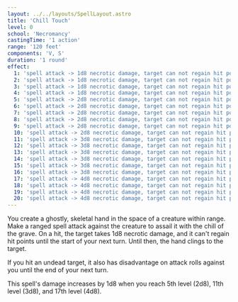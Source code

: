 ```yaml
---
layout: ../../layouts/SpellLayout.astro
title: 'Chill Touch'
level: 0
school: 'Necromancy'
castingTime: '1 action'
range: '120 feet'
components: 'V, S'
duration: '1 round'
effect:
  1: 'spell attack -> 1d8 necrotic damage, target can not regain hit points, undead have disadvantage against you until end of your next turn'
  2: 'spell attack -> 1d8 necrotic damage, target can not regain hit points, undead have disadvantage against you until end of your next turn'
  3: 'spell attack -> 1d8 necrotic damage, target can not regain hit points, undead have disadvantage against you until end of your next turn'
  4: 'spell attack -> 1d8 necrotic damage, target can not regain hit points, undead have disadvantage against you until end of your next turn'
  5: 'spell attack -> 2d8 necrotic damage, target can not regain hit points, undead have disadvantage against you until end of your next turn'
  6: 'spell attack -> 2d8 necrotic damage, target can not regain hit points, undead have disadvantage against you until end of your next turn'
  7: 'spell attack -> 2d8 necrotic damage, target can not regain hit points, undead have disadvantage against you until end of your next turn'
  8: 'spell attack -> 2d8 necrotic damage, target can not regain hit points, undead have disadvantage against you until end of your next turn'
  9: 'spell attack -> 2d8 necrotic damage, target can not regain hit points, undead have disadvantage against you until end of your next turn'
  10: 'spell attack -> 2d8 necrotic damage, target can not regain hit points, undead have disadvantage against you until end of your next turn'
  11: 'spell attack -> 3d8 necrotic damage, target can not regain hit points, undead have disadvantage against you until end of your next turn'
  12: 'spell attack -> 3d8 necrotic damage, target can not regain hit points, undead have disadvantage against you until end of your next turn'
  13: 'spell attack -> 3d8 necrotic damage, target can not regain hit points, undead have disadvantage against you until end of your next turn'
  14: 'spell attack -> 3d8 necrotic damage, target can not regain hit points, undead have disadvantage against you until end of your next turn'
  15: 'spell attack -> 3d8 necrotic damage, target can not regain hit points, undead have disadvantage against you until end of your next turn'
  16: 'spell attack -> 3d8 necrotic damage, target can not regain hit points, undead have disadvantage against you until end of your next turn'
  17: 'spell attack -> 4d8 necrotic damage, target can not regain hit points, undead have disadvantage against you until end of your next turn'
  18: 'spell attack -> 4d8 necrotic damage, target can not regain hit points, undead have disadvantage against you until end of your next turn'
  19: 'spell attack -> 4d8 necrotic damage, target can not regain hit points, undead have disadvantage against you until end of your next turn'
  20: 'spell attack -> 4d8 necrotic damage, target can not regain hit points, undead have disadvantage against you until end of your next turn'
---
```


You create a ghostly, skeletal hand in the space of a creature within range. Make a ranged spell attack against the creature to assail it with the chill of the grave. On a hit, the target takes 1d8 necrotic damage, and it can't regain hit points until the start of your next turn. Until then, the hand clings to the target.

If you hit an undead target, it also has disadvantage on attack rolls against you until the end of your next turn.

This spell's damage increases by 1d8 when you reach 5th level (2d8), 11th level (3d8), and 17th level (4d8).
